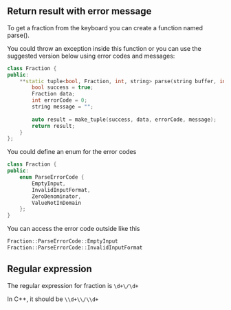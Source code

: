 ## Return result with error message 

To get a fraction from the keyboard you can create a function named parse().

You could throw an exception inside this function or you can use the suggested version below using error codes and messages:

```cpp
class Fraction {
public:
	**static tuple<bool, Fraction, int, string> parse(string buffer, int left, int right) {**
		bool success = true;
		Fraction data;
		int errorCode = 0;
		string message = "";
	
		auto result = make_tuple(success, data, errorCode, message);
		return result;
	}
};
```

 You could define an enum for the error codes

```cpp
class Fraction {
public:
	enum ParseErrorCode {
		EmptyInput,
		InvalidInputFormat,
		ZeroDenominator,
		ValueNotInDomain
	};
}
```

You can access the error code outside like this

```cpp
Fraction::ParseErrorCode::EmptyInput
Fraction::ParseErrorCode::InvalidInputFormat
```

## Regular expression

The regular expression for fraction is `\d+\/\d+`

In C++, it should be `\\d+\\/\\d+`
